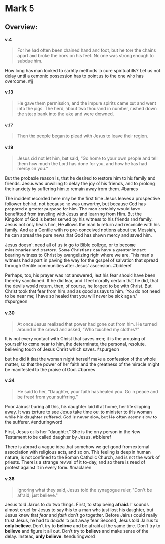 # Mark 5

## Overview:



#### v.4
>For he had often been chained hand and foot, but he tore the chains apart and broke the irons on his feet. No one was strong enough to subdue him.

How long has man looked to earhtly methods to cure spiritual ills? Let us not delay until a demonic possession has to point us to the one who has overcome.
#jj 

#### v.13
>He gave them permission, and the impure spirits came out and went into the pigs. The herd, about two thousand in number, rushed down the steep bank into the lake and were drowned.

#### v.17
>Then the people began to plead with Jesus to leave their region.

#### v.19
>Jesus did not let him, but said, “Go home to your own people and tell them how much the Lord has done for you, and how he has had mercy on you.”

But the probable reason is, that he desired to restore him to his family and friends. Jesus was unwilling to delay the joy of his friends, and to prolong their anxiety by suffering him to remain away from them.
#barnes 

The incident recorded here may be the first time Jesus leaves a prospective follower behind, not because he was unworthy, but because God has prepared a greater purpose for him. The man certainly would have benefitted from traveling with Jesus and learning from Him. But the Kingdom of God is better served by his witness to his friends and family. Jesus not only heals him, He allows the man to return and reconcile with his family. And as a Gentile with no pre-conceived notions about the Messiah, he can spread the pure news that God has shown mercy and saved him.  
  
Jesus doesn't need all of us to go to Bible college, or to become missionaries and pastors. Some Christians can have a greater impact bearing witness to Christ by evangelizing right where we are. This man's witness had a part in paving the way for the gospel of salvation that spread through Gentile communities after Jesus' ascension.
#bibleref 

Perhaps, too, his prayer was not answered, lest his fear should have been thereby sanctioned. If he did fear, and I feel morally certain that he did, that the devils would return, then, of course, he longed to be with Christ. But Christ took that fear from him, and as good as says to him, ‘You do not need to be near me; I have so healed that you will never be sick again.’
#spurgeon 

#### v.30
>At once Jesus realized that power had gone out from him. He turned around in the crowd and asked, “Who touched my clothes?”

It is not every contact with Christ that saves men; it is the arousing of yourself to come near to him, the determinate, the personal, resolute, believing touch of Jesus Christ which saves.
#spurgeon

but he did it that the woman might herself make a confession of the whole matter, so that the power of her faith and the greatness of the miracle might be manifested to the praise of God.
#barnes 

#### v.34
>He said to her, “Daughter, your faith has healed you. Go in peace and be freed from your suffering.”

Poor Jairus! During all this, his daughter laid ill at home, her life slipping away. It was torture to see Jesus take time out to minister to this woman while his daughter suffered. God is never slow, but He often _seems_ slow to the sufferer.
#enduringword 

First, Jesus calls her "daughter." She is the only person in the New Testament to be called daughter by Jesus.
#bibleref 

There is abroad a vague idea that somehow we get good from external association with religious acts, and so on. This feeling is deep in human nature, is not confined to the Roman Catholic Church, and is not the work of priests. There is a strange revival of it to-day, and so there is need of protest against it in every form.
#maclaren 

#### v.36
>Ignoring what they said, Jesus told the synagogue ruler, "Don't be afraid; just believe."

Jesus told Jairus to do two things. First, to stop being **afraid**. It sounds almost cruel for Jesus to say this to a man who just lost his daughter, but Jesus knew that _fear_ and _faith_ don’t go together. Before Jairus could really trust Jesus, he had to _decide_ to put away fear. Second, Jesus told Jairus to **only believe**. Don’t try to **believe** and be afraid at the same time. Don’t try to **believe** and figure it all out. Don’t try to **believe** and make sense of the delay. Instead, **only believe**.
#enduringword 

